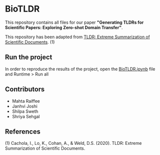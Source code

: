 # BioTLDR

This repository contains all files for our paper **"Generating TLDRs for Scientific Papers: Exploring Zero-shot Domain Transfer"**.

This repository has been adapted from [TLDR: Extreme Summarization of Scientific Documents](https://github.com/allenai/scitldr). (1)


## Run the project
In order to reproduce the results of the project, open the [BioTLDR.ipynb](https://colab.research.google.com/drive/19wh2pYXLEstwqqWlgZ_6BJ9U6wuTejW9?usp=sharing) file and Runtime > Run all 


## Contributors
- Mahta Raiffee
- Janhvi Joshi
- Shilpa Sweth
- Shriya Sehgal


## References
(1) Cachola, I., Lo, K., Cohan, A., & Weld, D.S. (2020). TLDR: Extreme Summarization of Scientific Documents.

